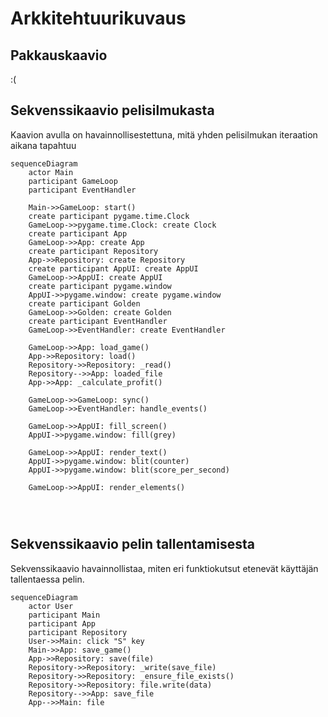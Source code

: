 # Arkkitehtuurikuvaus

## Pakkauskaavio
:(

## Sekvenssikaavio pelisilmukasta

Kaavion avulla on havainnollisestettuna, mitä yhden pelisilmukan iteraation aikana tapahtuu

```mermaid
sequenceDiagram
    actor Main
    participant GameLoop
    participant EventHandler

    Main->>GameLoop: start()
    create participant pygame.time.Clock
    GameLoop->>pygame.time.Clock: create Clock
    create participant App
    GameLoop->>App: create App
    create participant Repository
    App->>Repository: create Repository
    create participant AppUI: create AppUI
    GameLoop->>AppUI: create AppUI
    create participant pygame.window
    AppUI->>pygame.window: create pygame.window
    create participant Golden
    GameLoop->>Golden: create Golden
    create participant EventHandler
    GameLoop->>EventHandler: create EventHandler

    GameLoop->>App: load_game()
    App->>Repository: load()
    Repository->>Repository: _read()
    Repository-->>App: loaded_file
    App->>App: _calculate_profit()

    GameLoop->>GameLoop: sync()
    GameLoop->>EventHandler: handle_events()

    GameLoop->>AppUI: fill_screen()
    AppUI->>pygame.window: fill(grey)

    GameLoop->>AppUI: render_text()
    AppUI->>pygame.window: blit(counter)
    AppUI->>pygame.window: blit(score_per_second)

    GameLoop->>AppUI: render_elements()
    
    
    

```

## Sekvenssikaavio pelin tallentamisesta
Sekvenssikaavio havainnollistaa, miten eri funktiokutsut etenevät käyttäjän tallentaessa pelin.

```mermaid
sequenceDiagram
    actor User
    participant Main
    participant App
    participant Repository
    User->>Main: click "S" key
    Main->>App: save_game()
    App->>Repository: save(file)
    Repository->>Repository: _write(save_file)
    Repository->>Repository: _ensure_file_exists()
    Repository->>Repository: file.write(data)
    Repository-->>App: save_file
    App-->>Main: file
```
